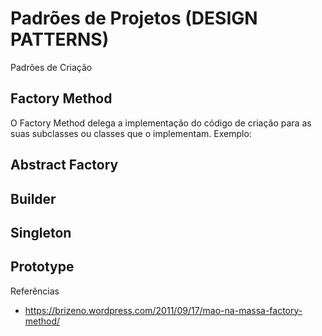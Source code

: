 # Padrões de Projetos (DESIGN PATTERNS)
  Padrões de Criação
  ## Factory Method
  
  O Factory Method delega a implementação do código de criação para as suas subclasses ou classes que o implementam.
  Exemplo:
      
      
  ## Abstract Factory
  ## Builder
  ## Singleton
  ## Prototype
  
Referências
  - https://brizeno.wordpress.com/2011/09/17/mao-na-massa-factory-method/
